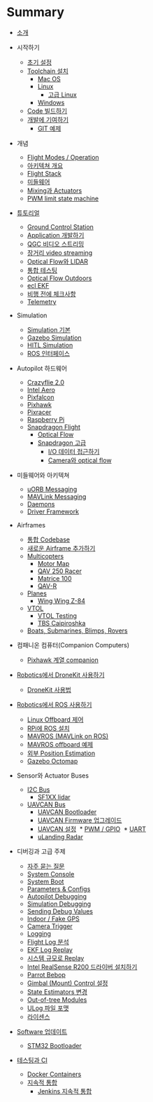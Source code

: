 # Summary

* [소개](README.md)
* 시작하기
  * [초기 설정](starting-initial-config.md)
  * [Toolchain 설치](starting-installing.md)
    * [Mac OS](starting-installing-mac.md)
    * [Linux](starting-installing-linux.md)
      * [고급 Linux](starting-installing-linux-boutique.md)
    * [Windows](starting-installing-windows.md)
  * [Code 빌드하기](starting-building.md)
  * [개발에 기여하기](starting-contributing.md)
    * [GIT 예제](git-examples.md)
* 개념
  * [Flight Modes \/ Operation](concept-flight-modes.md)
  * [아키텍쳐 개요](concept-architecture.md)
  * [Flight Stack](concept-flight-stack.md)
  * [미들웨어](concept-middleware.md)
  * [Mixing과 Actuators](concept-mixing.md)
  * [PWM limit state machine](concept-pwm_limit.md)
* [튜토리얼](tutorials.md)
  * [Ground Control Station](qgroundcontrol-intro.md)
  * [Application 개발하기](tutorial-hello-sky.md)
  * [QGC 비디오 스트리밍](advanced-videostreaming-qgc.md)
  * [장거리 video streaming](wifibroadcast.md)
  * [Optical Flow와 LIDAR](flow_lidar_setup.md)
  * [통합 테스팅](tutorial-integration-testing.md)
  * [Optical Flow Outdoors](optical-flow-outdoors.md)
  * [ecl EKF](tuning_the_ecl_ekf.md)
  * [비행 전에 체크사항](pre_flight_checks.md)
  * [Telemetry](telemetry.md)
* Simulation
  * [Simulation 기본](simulation-sitl.md)
  * [Gazebo Simulation](simulation-gazebo.md)
  * [HITL Simulation](simulation-hitl.md)
  * [ROS 인터페이스](simulation-ros-interface.md)
* Autopilot 하드웨어
  * [Crazyflie 2.0](hardware-crazyflie2.md)
  * [Intel Aero](hardware-intel-aero.md)
  * [Pixfalcon](hardware-pixfalcon.md)
  * [Pixhawk](hardware-pixhawk.md)
  * [Pixracer](hardware-pixracer.md)
  * [Raspberry Pi](hardware-rpi.md)
  * [Snapdragon Flight](hardware-snapdragon.md)
    * [Optical Flow](optical_flow.md)
    * [Snapdragon 고급](advanced-snapdragon.md)
      * [I\/O 데이터 접근하기](advanced-accessing-io-data.md)
      * [Camera와 optical flow](advanced-snapdragon_camera.md)
* 미들웨어와 아키텍쳐
  * [uORB Messaging](advanced-uorb.md)
  * [MAVLink Messaging](mavlink-messaging.md)
  * [Daemons](architecture-daemon.md)
  * [Driver Framework](advanced-drivers.md)
* Airframes
  * [통합 Codebase](airframes-architecture.md)
  * [새로운 Airframe 추가하기](airframes-adding-a-new-frame.md)
  * [Multicopters](airframes-multicopter.md)
    * [Motor Map](airframes-motor-map.md)
    * [QAV 250 Racer](airframes-multicopter-qav250.md)
    * [Matrice 100](airframes-multicopter-matrice100.md)
    * [QAV-R](qav-r.md)
  * [Planes](airframes-plane.md)
    * [Wing Wing Z-84](airframes-plane-wing-z-84.md)
  * [VTOL](airframes-vtol.md)
    * [VTOL Testing](airframes-vtol-testing.md)
    * [TBS Caipiroshka](airframes-vtol-caipiroshka.md)
  * [Boats, Submarines, Blimps, Rovers](airframes-experimental.md)
* 컴패니온 컴퓨터(Companion Computers)
  * [Pixhawk 계열 companion](pixhawk-companion-computer.md)
* [Robotics에서 DroneKit 사용하기](robotics-using-dronekit.md)
  * [DroneKit 사용법](dronekit-example.md)
* [Robotics에서 ROS 사용하기](robotics-using-ros.md)
  * [Linux Offboard 제어](offboard-control.md)
  * [RPi에 ROS 설치](ros-raspberrypi-installation.md)
  * [MAVROS \(MAVLink on ROS\)](ros-mavros-installation.md)
  * [MAVROS offboard 예제](ros-mavros-offboard.md)
  * [외부 Position Estimation](external-position.md)
  * [Gazebo Octomap](simulation-gazebo-octomap.md)
* Sensor와 Actuator Buses
  * [I2C Bus](i2c-intro.md)
    * [SF1XX lidar](sf1xx_lidar_setup.md)
  * [UAVCAN Bus](uavcan-intro.md)
    * [UAVCAN Bootloader](uavcan-bootloader-installation.md)
    * [UAVCAN Firmware 업그레이드](uavcan-node-firmware.md)
    * [UAVCAN 설정](uavcan-node-enumeration.md)
  * [PWM \/ GPIO](pwm-gpio-intro.md)
  * [UART](uart-intro.md)
    * [uLanding Radar](uart-ulanding-radar.md)
* 디버깅과 고급 주제

  * [자주 묻는 질문](advanced-faq.md)
  * [System Console](advanced-system-console.md)
  * [System Boot](advanced-system-startup.md)
  * [Parameters & Configs](advanced-configurations.md)
  * [Autopilot Debugging](advanced-gdb-debugging.md)
  * [Simulation Debugging](simulation-debugging.md)
  * [Sending Debug Values](advanced-debug-values.md)
  * [Indoor \/ Fake GPS](advanced-fake-gps.md)
  * [Camera Trigger](advanced-camera-trigger.md)
  * [Logging](advanced-logging.md)
  * [Flight Log 분석](flight_log_analysis.md)
  * [EKF Log Replay](ekf2_log_replay.md)
  * [시스템 규모로 Replay](advanced-replay.md)
  * [Intel RealSense R200 드라이버 설치하기](advanced-realsense_intel.md)
  * [Parrot Bebop](advanced-bebop.md)
  * [Gimbal \(Mount\) Control 설정](advanced-gimbal-control.md)
  * [State Estimators 변경](advanced-switching_state_estimators.md)
  * [Out-of-tree Modules](advanced-out-of-tree-modules.md)
  * [ULog 파일 포맷](advanced-ulog-file-format.md)
  * [라이센스](advanced-licenses.md)

* [Software 업데이트](software_update.md)
  * [STM32 Bootloader](stm32_bootloader.md)
* [테스팅과 CI](testing-and-ci.md)
  * [Docker Containers](advanced-docker.md)
  * [지속적 통합](advanced-ci.md)
    * [Jenkins 지속적 통합](advanced-jenkins-ci.md)
